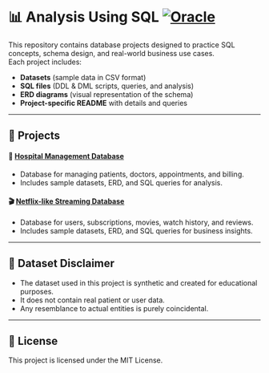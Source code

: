 # 📊 Analysis Using SQL [![Oracle](https://img.shields.io/badge/Oracle-F80000?style=flat&logo=Oracle&logoColor=white)](https://www.oracle.com/database/)

This repository contains database projects designed to practice SQL concepts, schema design, and real-world business use cases.  
Each project includes:

- **Datasets** (sample data in CSV format)
- **SQL files** (DDL & DML scripts, queries, and analysis)
- **ERD diagrams** (visual representation of the schema)
- **Project-specific README** with details and queries

---

## 📘 Projects

#### 🏥 [Hospital Management Database](./hospitalDB/README.md)

- Database for managing patients, doctors, appointments, and billing.
- Includes sample datasets, ERD, and SQL queries for analysis.

#### 🎬 [Netflix-like Streaming Database](./netflixDB/README.md)

- Database for users, subscriptions, movies, watch history, and reviews.
- Includes sample datasets, ERD, and SQL queries for business insights.

---

## 📄 Dataset Disclaimer

- The dataset used in this project is synthetic and created for educational purposes.
- It does not contain real patient or user data.
- Any resemblance to actual entities is purely coincidental.

---

## 🪪 License

This project is licensed under the MIT License.
